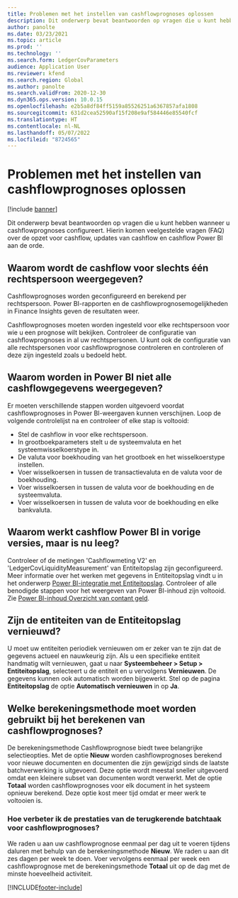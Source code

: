 ```yaml
---
title: Problemen met het instellen van cashflowprognoses oplossen
description: Dit onderwerp bevat beantwoorden op vragen die u kunt hebben wanneer u cashflowprognoses configureert. Hierin komen veelgestelde vragen (FAQ) over de opzet voor cashflow, updates van cashflow en cashflow Power BI aan de orde.
author: panolte
ms.date: 03/23/2021
ms.topic: article
ms.prod: ''
ms.technology: ''
ms.search.form: LedgerCovParameters
audience: Application User
ms.reviewer: kfend
ms.search.region: Global
ms.author: panolte
ms.search.validFrom: 2020-12-30
ms.dyn365.ops.version: 10.0.15
ms.openlocfilehash: e2b5a8df84ff5159a85526251a6367857afa1808
ms.sourcegitcommit: 631d2cea52590af15f208e9af584446e85540fcf
ms.translationtype: HT
ms.contentlocale: nl-NL
ms.lasthandoff: 05/07/2022
ms.locfileid: "8724565"
---
```

# <a name="troubleshoot-cash-flow-forecasting-setup"></a>Problemen met het instellen van cashflowprognoses oplossen

[!include [banner](../includes/banner.md)]

Dit onderwerp bevat beantwoorden op vragen die u kunt hebben wanneer u cashflowprognoses configureert. Hierin komen veelgestelde vragen (FAQ) over de opzet voor cashflow, updates van cashflow en cashflow Power BI aan de orde.

## <a name="why-is-cash-flow-shown-for-only-one-legal-entity"></a>Waarom wordt de cashflow voor slechts één rechtspersoon weergegeven?

Cashflowprognoses worden geconfigureerd en berekend per rechtspersoon. Power BI-rapporten en de cashflowprognosemogelijkheden in Finance Insights geven de resultaten weer.

Cashflowprognoses moeten worden ingesteld voor elke rechtspersoon voor wie u een prognose wilt bekijken. Controleer de configuratie van cashflowprognoses in al uw rechtspersonen. U kunt ook de configuratie van alle rechtspersonen voor cashflowprognose controleren en controleren of deze zijn ingesteld zoals u bedoeld hebt.

## <a name="why-doesnt-power-bi-show-all-the-cash-flow-data"></a>Waarom worden in Power BI niet alle cashflowgegevens weergegeven?

Er moeten verschillende stappen worden uitgevoerd voordat cashflowprognoses in Power BI-weergaven kunnen verschijnen. Loop de volgende controlelijst na en controleer of elke stap is voltooid:

- Stel de cashflow in voor elke rechtspersoon.
- In grootboekparameters stelt u de systeemvaluta en het systeemwisselkoerstype in.
- De valuta voor boekhouding van het grootboek en het wisselkoerstype instellen.
- Voer wisselkoersen in tussen de transactievaluta en de valuta voor de boekhouding.
- Voer wisselkoersen in tussen de valuta voor de boekhouding en de systeemvaluta.
- Voer wisselkoersen in tussen de valuta voor de boekhouding en elke bankvaluta.

## <a name="why-did-cash-flow-power-bi-work-in-previous-versions-but-is-now-blank"></a>Waarom werkt cashflow Power BI in vorige versies, maar is nu leeg?

Controleer of de metingen 'Cashflowmeting V2' en 'LedgerCovLiquidityMeasurement' van Entiteitopslag zijn geconfigureerd. Meer informatie over het werken met gegevens in Entiteitopslag vindt u in het onderwerp [Power BI-integratie met Entiteitopslag](../../fin-ops-core/dev-itpro/analytics/power-bi-integration-entity-store.md). Controleer of alle benodigde stappen voor het weergeven van Power BI-inhoud zijn voltooid. Zie [Power BI-inhoud Overzicht van contant geld](Cash-Overview-Power-BI-content.md).

## <a name="have-the-entity-store-entities-been-refreshed"></a>Zijn de entiteiten van de Entiteitopslag vernieuwd?

U moet uw entiteiten periodiek vernieuwen om er zeker van te zijn dat de gegevens actueel en nauwkeurig zijn. Als u een specifieke entiteit handmatig wilt vernieuwen, gaat u naar **Systeembeheer \> Setup \> Entiteitopslag**, selecteert u de entiteit en u vervolgens **Vernieuwen**. De gegevens kunnen ook automatisch worden bijgewerkt. Stel op de pagina **Entiteitopslag** de optie **Automatisch vernieuwen** in op **Ja**.

## <a name="which-calculation-method-should-be-used-when-calculating-cash-flow-forecasts"></a>Welke berekeningsmethode moet worden gebruikt bij het berekenen van cashflowprognoses?

De berekeningsmethode Cashflowprognose biedt twee belangrijke selectieopties. Met de optie **Nieuw** worden cashflowprognoses berekend voor nieuwe documenten en documenten die zijn gewijzigd sinds de laatste batchverwerking is uitgevoerd. Deze optie wordt meestal sneller uitgevoerd omdat een kleinere subset van documenten wordt verwerkt. Met de optie **Totaal** worden cashflowprognoses voor elk document in het systeem opnieuw berekend. Deze optie kost meer tijd omdat er meer werk te voltooien is.

### <a name="how-do-i-improve-the-performance-of-the-cash-flow-forecasting-recurring-batch-job"></a>Hoe verbeter ik de prestaties van de terugkerende batchtaak voor cashflowprognoses?

We raden u aan uw cashflowprognose eenmaal per dag uit te voeren tijdens daluren met behulp van de berekeningsmethode **Nieuw**. We raden u aan dit zes dagen per week te doen. Voer vervolgens eenmaal per week een cashflowprognose met de berekeningsmethode **Totaal** uit op de dag met de minste hoeveelheid activiteit.

[!INCLUDE[footer-include](../../includes/footer-banner.md)]

